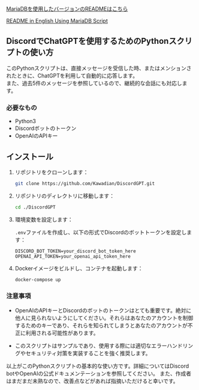 [MariaDBを使用したバージョンのREADMEはこちら](./UseDB/README.MariaDB.md)

[README in English Using MariaDB Script](./UseDB/README.MariaDB_en.md)

## DiscordでChatGPTを使用するためのPythonスクリプトの使い方

このPythonスクリプトは、直接メッセージを受信した時、またはメンションされたときに、ChatGPTを利用して自動的に応答します。<br>
また、過去5件のメッセージを参照しているので、継続的な会話にも対応します。

### 必要なもの
- Python3
- Discordボットのトークン
- OpenAIのAPIキー

## インストール

1. リポジトリをクローンします：

    ```bash
    git clone https://github.com/Kawadian/DiscordGPT.git
    ```

2. リポジトリのディレクトリに移動します：

    ```bash
    cd ./DiscordGPT
    ```

3. 環境変数を設定します：

    `.env`ファイルを作成し、以下の形式でDiscordのボットトークンを設定します：

    ```
    DISCORD_BOT_TOKEN=your_discord_bot_token_here
    OPENAI_API_TOKEN=your_openai_api_token_here
    ```

4. Dockerイメージをビルドし、コンテナを起動します：

    ```bash
    docker-compose up
    ```

### 注意事項

- OpenAIのAPIキーとDiscordのボットのトークンはとても重要です。絶対に他人に見られないようにしてください。それらはあなたのアカウントを制御するためのキーであり、それらを知られてしまうとあなたのアカウントが不正に利用される可能性があります。

- このスクリプトはサンプルであり、使用する際には適切なエラーハンドリングやセキュリティ対策を実装することを強く推奨します。

以上がこのPythonスクリプトの基本的な使い方です。詳細についてはDiscord botやOpenAIの公式ドキュメンテーションを参照してください。
また、作成者はまだまだ未熟なので、改善点などがあれば指摘いただけると幸いです。

